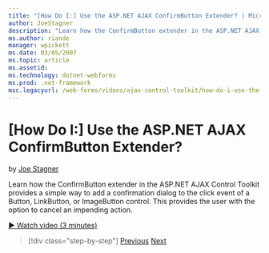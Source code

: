 ```yaml
---
title: "[How Do I:] Use the ASP.NET AJAX ConfirmButton Extender? | Microsoft Docs"
author: JoeStagner
description: "Learn how the ConfirmButton extender in the ASP.NET AJAX Control Toolkit provides a simple way to add a confirmation dialog to the click event of a Button, L..."
ms.author: riande
manager: wpickett
ms.date: 03/05/2007
ms.topic: article
ms.assetid: 
ms.technology: dotnet-webforms
ms.prod: .net-framework
msc.legacyurl: /web-forms/videos/ajax-control-toolkit/how-do-i-use-the-aspnet-ajax-confirmbutton-extender
---
```

[How Do I:] Use the ASP.NET AJAX ConfirmButton Extender?
====================
by [Joe Stagner](https://github.com/JoeStagner)

Learn how the ConfirmButton extender in the ASP.NET AJAX Control Toolkit provides a simple way to add a confirmation dialog to the click event of a Button, LinkButton, or ImageButton control. This provides the user with the option to cancel an impending action.

[&#9654; Watch video (3 minutes)](https://channel9.msdn.com/Blogs/ASP-NET-Site-Videos/how-do-i-use-the-aspnet-ajax-confirmbutton-extender)

>[!div class="step-by-step"] [Previous](how-do-i-get-started-with-the-aspnet-ajax-animation-extender-control.md) [Next](how-do-i-use-the-aspnet-ajax-slider-control.md)